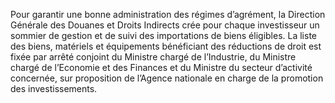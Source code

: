 Pour garantir une bonne administration des régimes d’agrément, la Direction Générale des Douanes et Droits Indirects crée pour chaque investisseur un sommier de gestion et de suivi des importations de biens éligibles.
La liste des biens, matériels et équipements bénéficiant des réductions de droit est fixée par arrêté conjoint du Ministre chargé de l’Industrie, du Ministre chargé de l’Economie et des Finances et du Ministre du secteur d’activité concernée, sur proposition de l’Agence nationale en charge de la promotion des investissements.